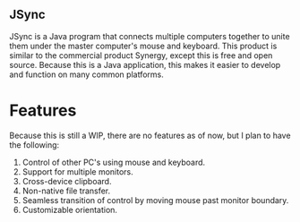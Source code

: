 ## JSync
JSync is a Java program that connects multiple computers together to unite them under the master computer's mouse and keyboard. This product is similar to the commercial product Synergy, except this is free and open source. Because this is a Java application, this makes it easier to develop and function on many common platforms.

# Features
Because this is still a WIP, there are no features as of now, but I plan to have the following:
1. Control of other PC's using mouse and keyboard.
2. Support for multiple monitors.
3. Cross-device clipboard.
4. Non-native file transfer.
5. Seamless transition of control by moving mouse past monitor boundary.
6. Customizable orientation.